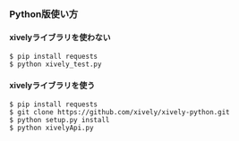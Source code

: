 ### Python版使い方

#### xivelyライブラリを使わない

```
$ pip install requests
$ python xively_test.py
```

#### xivelyライブラリを使う
```
$ pip install requests
$ git clone https://github.com/xively/xively-python.git
$ python setup.py install
$ python xivelyApi.py
```

